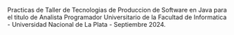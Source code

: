 Practicas de Taller de Tecnologias de Produccion de Software en Java para el titulo de Analista Programador Universitario de la Facultad de Informatica - Universidad Nacional de La Plata - Septiembre 2024.